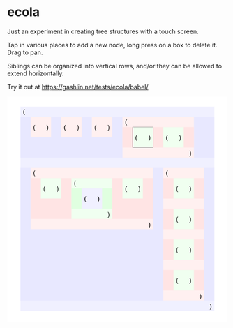 # ecola
Just an experiment in creating tree structures with a touch screen.

Tap in various places to add a new node, long press on a box to delete it. Drag to pan.

Siblings can be organized into vertical rows, and/or they can be allowed to extend horizontally.

Try it out at https://gashlin.net/tests/ecola/babel/

![Alt text](/ecola-screen.png?raw=true "Optional Title")
